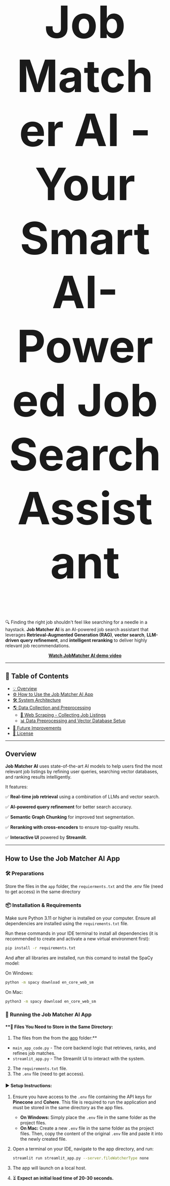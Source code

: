 <h1 align="center" style="font-size: 10em;">Job Matcher AI - Your Smart AI-Powered Job Search Assistant</h1>

🔍 Finding the right job shouldn't feel like searching for a needle in a haystack. **Job Matcher AI** is an AI-powered job search assistant that leverages **Retrieval-Augmented Generation (RAG)**, **vector search**, **LLM-driven query refinement**, and **intelligent reranking** to deliver highly relevant job recommendations.
<p align="center">
  <a href="https://youtu.be/Io-KNOamMjQ">
    <strong>Watch JobMatcher AI demo video</strong>
  </a>

---


## 📖 Table of Contents

- [💡 Overview](#overview)
- [⚙️ How to Use the Job Matcher AI App](#how-to-use-the-job-matcher-ai-app)
- [🛠️ System Architecture](#system-architecture)
- [🌎 Data Collection and Preprocessing](#data-collection-and-preprocessing)
  - [📡 Web Scraping - Collecting Job Listings](#web-scraping---collecting-job-listings)
  - [📊 Data Preprocessing and Vector Database Setup](#data-preprocessing-and-vector-database-setup)
- [🔮 Future Improvements](#notes--future-improvements)
- [📜 License](#license)

---

## Overview

**Job Matcher AI** uses state-of-the-art AI models to help users find the most relevant job listings by refining user queries, searching vector databases, and ranking results intelligently. 

It features:

✅ **Real-time job retrieval** using a combination of LLMs and vector search.

✅ **AI-powered query refinement** for better search accuracy.

✅ **Semantic Graph Chunking** for improved text segmentation.

✅ **Reranking with cross-encoders** to ensure top-quality results.

✅ **Interactive UI** powered by **Streamlit**.

---

## How to Use the Job Matcher AI App

### 🛠️ Preparations
Store the files in the `app` folder, the `requierments.txt` and the .env file (need to get access) in the same directory

### 📦 Installation & Requirements
Make sure Python 3.11 or higher is installed on your computer.
Ensure all dependencies are installed using the `requirements.txt` file.

Run these commands in your IDE terminal to install all dependencies (it is recommended to create and activate a new virtual environment first):
```bash
pip install -r requirements.txt
```
And after all libraries are installed, run this comand to install the SpaCy model:

On Windows:
```bash
python -m spacy download en_core_web_sm
```
On Mac:
```bash
python3 -m spacy download en_core_web_sm
```

### 🎯 Running the Job Matcher AI App
#### **📂  Files You Need to Store in the Same Directory:
1. The files from the from the [app](https://github.com/itamar-shashar/JobMatcher_AI/tree/main/app) folder:**
- `main_app_code.py` - The core backend logic that retrieves, ranks, and refines job matches.
- `streamlit_app.py` - The Streamlit UI to interact with the system.
2. The `requirements.txt` file.
3. The `.env` file (need to get access).

#### **▶️ Setup Instructions:**
1. Ensure you have access to the `.env` file containing the API keys for **Pinecone** and **Cohere**. This file is required to run the application and must be stored in the same directory as the app files.
   - **On Windows:** Simply place the `.env` file in the same folder as the project files.
   - **On Mac:** Create a new `.env` file in the same folder as the project files. Then, copy the content of the original `.env` file and paste it into the newly created file.

3. Open a terminal on your IDE, navigate to the app directory, and run:
   ```bash
   streamlit run streamlit_app.py --server.fileWatcherType none
   ```
4. The app will launch on a local host.
5. ⏳ **Expect an initial load time of 20-30 seconds.**

**Note**: All possitions in the database are located in USA.

---
<h1 align="center" style="font-size: 3em; margin-bottom: 20px;">
    🔍 Extra Information About Job Matcher AI For Developers and Enthusiasts
</h1>

<p align="center" style="font-size: 1.1em; color: gray;">
    The following sections are not required to run the app. This is simply to enrich your knowledge about the entire process.
</p>
<p align="center">
  <a href="https://youtu.be/SNkJpsNC6Ks">
    <strong>Watch JobMatcher AI Technical Overview</strong>
  </a>
</p>


## System Architecture

<p align="center">
  <img src="https://github.com/user-attachments/assets/0f0750ba-da32-424f-9ee2-e3487c4e6ee0" alt="System Architecture">
</p>

---

## Data Collection and Preprocessing 
### Web Scraping - Collecting Job Listings
#### **📝 Files (from the [web scraping](https://github.com/itamar-shashar/JobMatcher_AI/tree/main/web%20scraping) folder):**
- `indeed_scraper.py` - The job listing scraper.
- `run_scraper.py` - Runs the scraper in a loop every few hours.

#### **🔑 Requirements:**
- Requires **Bright Data** credentials (**USERNAME** and **PASSWORD**). Need to store it in the `.env` file.
- The scraper runs automatically when `run_scraper.py` is executed.

### Data Preprocessing and Vector Database Setup
#### **🔍 Files (from the [preprocessing and pinecone](https://github.com/itamar-shashar/JobMatcher_AI/tree/main/preprocessing%20and%20pinecone) folder:**
- `analys_preprocess_and_vectordb.ipynb` - Jupyter Notebook for:
  - 🛠️ **Data cleaning** and **preprocessing** with **Apache Spark**.
  - 🔡 **Text normalization** and **feature engineering** (e.g., adding education level, filling missing values).
  - 🧩 **Chunking job descriptions** using **Semantic Graph Chunking**.
  - 📦 **Storing job listings in Pinecone Vector DB**.
- `semantic_graph_chunker.py` - Standalone script for **Semantic Graph Chunking**.

#### **⚙️ How to Run:**
- Best run on **Databricks** due to large-scale data processing.
- 📂 The dataset is not included in this repository. You need to either:
  1. **Obtain access** to the preprocessed parquet file.
  2. **Create your own parquet file** containing the following columns:
     - `company`, `title`, `location`, `job_type`, `salary`, `seniority`, `url`, `description`.

    Example for Dataset Structure:
<p align="center">
  <img src="https://github.com/user-attachments/assets/6176bff0-c2ad-4d6f-87ed-59beb4b99f36" alt="Example Dataset" style="width:80%;">>
</p>

- Set the **data directory, Pinecone API key, and index name** in the first cell of the notebook (need to copy from the .env file).
- ⏳ **Running this step takes time, but it is not necessary to use the app**, as the data must already exist in Pinecone.

---

## Notes & Future Improvements
- 🔑 The `.env` file containing API keys is **not included** in this repository and must be obtained separately.
- 📌 The preprocessing step is **not required** to run the app, as the job data is already indexed.
- ⚡ Future work will focus on **optimizing speed**, **improving prompt engineering**, and **scaling the system** to integrate with real-time job boards.

---

## License
This project is intended for educational and research purposes.

💬 For any inquiries, please open an issue or reach out to the contributors.

